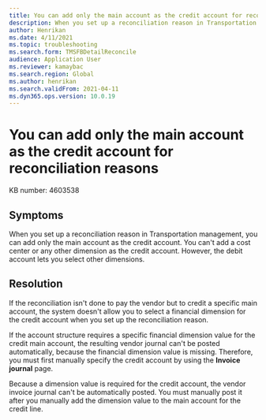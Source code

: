 ```yaml
---
title: You can add only the main account as the credit account for reconciliation reasons
description: When you set up a reconciliation reason in Transportation management, you can add only the main account as the credit account.
author: Henrikan
ms.date: 4/11/2021
ms.topic: troubleshooting
ms.search.form: TMSFBDetailReconcile
audience: Application User
ms.reviewer: kamaybac
ms.search.region: Global
ms.author: henrikan
ms.search.validFrom: 2021-04-11
ms.dyn365.ops.version: 10.0.19
---
```


# You can add only the main account as the credit account for reconciliation reasons

KB number: 4603538

## Symptoms

When you set up a reconciliation reason in Transportation management, you can add only the main account as the credit account. You can't add a cost center or any other dimension as the credit account. However, the debit account lets you select other dimensions.

## Resolution

If the reconciliation isn't done to pay the vendor but to credit a specific main account, the system doesn't allow you to select a financial dimension for the credit account when you set up the reconciliation reason.

If the account structure requires a specific financial dimension value for the credit main account, the resulting vendor journal can't be posted automatically, because the financial dimension value is missing. Therefore, you must first manually specify the credit account by using the **Invoice journal** page.

Because a dimension value is required for the credit account, the vendor invoice journal can't be automatically posted. You must manually post it after you manually add the dimension value to the main account for the credit line.
